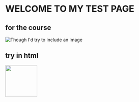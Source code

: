 # WELCOME TO MY TEST PAGE
## for the course

![Though I'd try to include an image](https://www.sheffield.ac.uk/themes/custom/uos/images/logos/uos-crest.svg)

## try in html

<img src="https://www.sheffield.ac.uk/themes/custom/uos/images/logos/uos-crest.svg" width="100">
